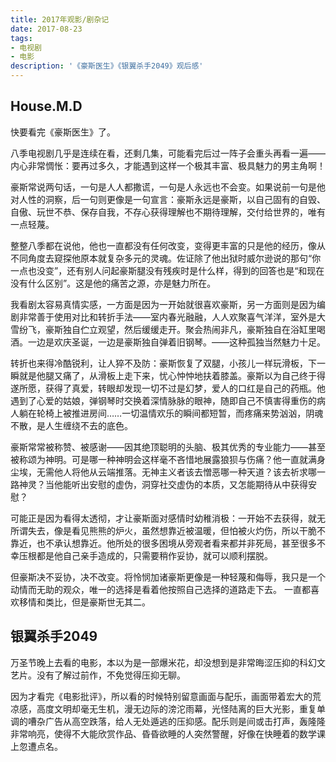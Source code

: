 ```yaml
---
title: 2017年观影/剧杂记
date: 2017-08-23
tags:
- 电视剧
- 电影
description: '《豪斯医生》《银翼杀手2049》观后感'
---
```


## House.M.D

快要看完《豪斯医生》了。

八季电视剧几乎是连续在看，还剩几集，可能看完后过一阵子会重头再看一遍——内心非常惆怅：要再过多久，才能遇到这样一个极其丰富、极具魅力的男主角啊！

豪斯常说两句话，一句是人人都撒谎，一句是人永远也不会变。如果说前一句是他对人性的洞察，后一句则更像是一句宣言：豪斯永远是豪斯，以自己固有的自毁、自傲、玩世不恭、保存自我，不存心获得理解也不期待理解，交付给世界的，唯有一点轻蔑。

整整八季都在说他，他也一直都没有任何改变，变得更丰富的只是他的经历，像从不同角度去窥探他原本就复杂多元的灵魂。佐证除了他出狱时威尔逊说的那句“你一点也没变”，还有别人问起豪斯腿没有残疾时是什么样，得到的回答也是“和现在没有什么区别”。这是他的痛苦之源，亦是魅力所在。

我看剧太容易真情实感，一方面是因为一开始就很喜欢豪斯，另一方面则是因为编剧非常善于使用对比和转折手法——室内春光融融，人人欢聚喜气洋洋，室外是大雪纷飞，豪斯独自伫立观望，然后缓缓走开。聚会热闹非凡，豪斯独自在浴缸里喝酒。一边是欢庆圣诞，一边是豪斯独自弹着旧钢琴。——这种孤独当然魅力十足。

转折也来得冷酷锐利，让人猝不及防：豪斯恢复了双腿，小孩儿一样玩滑板，下一瞬就是他腿又痛了，从滑板上走下来，忧心忡忡地扶着膝盖。豪斯以为自己终于得遂所愿，获得了真爱，转眼却发现一切不过是幻梦，爱人的口红是自己的药瓶。他遇到了心爱的姑娘，弹钢琴时交换着深情脉脉的眼神，随即自己不慎害得重伤的病人躺在轮椅上被推进房间……一切温情欢乐的瞬间都短暂，而疼痛来势汹汹，阴魂不散，是人生缠绕不去的底色。

豪斯常常被称赞、被感谢——因其绝顶聪明的头脑、极其优秀的专业能力——甚至被称颂为神明。可是哪一种神明会这样毫不吝惜地展露狼狈与伤痛？他一直就满身尘埃，无需他人将他从云端推落。无神主义者该去憎恶哪一种天道？该去祈求哪一路神灵？当他能听出安慰的虚伪，洞穿社交虚伪的本质，又怎能期待从中获得安慰？

可能正是因为看得太透彻，才让豪斯面对感情时幼稚消极：一开始不去获得，就无所谓失去，像是看见熊熊的炉火，虽然想靠近被温暖，但怕被火灼伤，所以干脆不靠近，也不承认想靠近。他所处的很多困境从旁观者看来都并非死局，甚至很多不幸压根都是他自己亲手造成的，只需要稍作妥协，就可以顺利摆脱。

但豪斯决不妥协，决不改变。将怜悯加诸豪斯更像是一种轻蔑和侮辱，我只是一个动情而无助的观众，唯一的选择是看着他按照自己选择的道路走下去。
一直都喜欢移情和类比，但是豪斯世无其二。

## 银翼杀手2049

万圣节晚上去看的电影，本以为是一部爆米花，却没想到是非常晦涩压抑的科幻文艺片。没有了解过前作，不免觉得压抑无聊。

因为才看完《电影批评》，所以看的时候特别留意画面与配乐，画面带着宏大的荒凉感，高度文明却毫无生机，漫无边际的滂沱雨幕，光怪陆离的巨大光影，重复单调的嘈杂广告从高空跌落，给人无处遁逃的压抑感。配乐则是间或击打声，轰隆隆非常响亮，使得不大能欣赏作品、昏昏欲睡的人突然警醒，好像在快睡着的数学课上忽遭点名。



